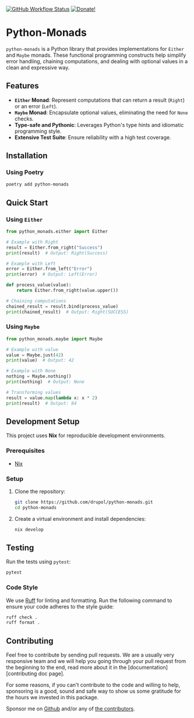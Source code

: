 [![GitHub Workflow Status][github workflow status]][github actions link]
[![Donate!][donate github]][github sponsors link]

# Python-Monads

`python-monads` is a Python library that provides implementations for `Either`
and `Maybe` monads. These functional programming constructs help simplify error
handling, chaining computations, and dealing with optional values in a clean and
expressive way.

## Features

- **`Either` Monad**: Represent computations that can return a result (`Right`)
  or an error (`Left`).
- **`Maybe` Monad**: Encapsulate optional values, eliminating the need for
  `None` checks.
- **Type-safe and Pythonic**: Leverages Python's type hints and idiomatic
  programming style.
- **Extensive Test Suite**: Ensure reliability with a high test coverage.

## Installation

### Using Poetry

```bash
poetry add python-monads
```

## Quick Start

### Using `Either`

```python
from python_monads.either import Either

# Example with Right
result = Either.from_right("Success")
print(result)  # Output: Right(Success)

# Example with Left
error = Either.from_left("Error")
print(error)  # Output: Left(Error)

def process_value(value):
    return Either.from_right(value.upper())

# Chaining computations
chained_result = result.bind(process_value)
print(chained_result)  # Output: Right(SUCCESS)
```

### Using `Maybe`

```python
from python_monads.maybe import Maybe

# Example with value
value = Maybe.just(42)
print(value)  # Output: 42

# Example with None
nothing = Maybe.nothing()
print(nothing)  # Output: None

# Transforming values
result = value.map(lambda x: x * 2)
print(result)  # Output: 84
```

## Development Setup

This project uses **Nix** for reproducible development environments.

### Prerequisites

- [Nix](https://nixos.org/)

### Setup

1. Clone the repository:

   ```bash
   git clone https://github.com/drupol/python-monads.git
   cd python-monads
   ```

2. Create a virtual environment and install dependencies:

   ```bash
   nix develop
   ```

## Testing

Run the tests using `pytest`:

```bash
pytest
```

### Code Style

We use [Ruff](https://github.com/astral-sh/ruff) for linting and formatting. Run
the following command to ensure your code adheres to the style guide:

```bash
ruff check .
ruff format .
```

## Contributing

Feel free to contribute by sending pull requests. We are a usually very
responsive team and we will help you going through your pull request from the
beginning to the end, read more about it in the
[documentation][contributing doc page].

For some reasons, if you can't contribute to the code and willing to help,
sponsoring is a good, sound and safe way to show us some gratitude for the hours
we invested in this package.

Sponsor me on [Github][github sponsors link] and/or any of [the
contributors][the contributors].

[github actions link]: https://github.com/drupol/python-monads/actions
[github sponsors link]: https://github.com/sponsors/drupol
[github workflow status]:
  https://img.shields.io/github/actions/workflow/status/drupol/python-monads/tests.yml?branch=main&style=flat-square
[donate github]:
  https://img.shields.io/badge/Sponsor-Github-brightgreen.svg?style=flat-square
[the contributors]: https://github.com/loophp/collection/graphs/contributors
